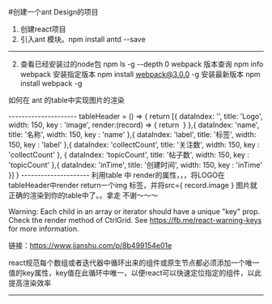 #创建一个ant Design的项目

1. 创建react项目
2. 引入ant 模块。npm install antd --save

-----------





2. 查看已经安装过的node包
npm ls -g --depth 0
webpack 版本查询
npm info webpack
安装指定版本
npm install webpack@3.0.0 -g 
安装最新版本
npm install webpack -g





如何在 ant 的table中实现图片的渲染


<Table
       selectHandle={false}
       onCtrlClick={ this.tableAction }
       header={this.tableHeader()}
       pagination={ true }
       scroll = {{y:450}}
       pageSize={10}
       getpage={this.getpage}
       currentPage={this.state.currentPage}
       data={this.state.dataSource}
       checkChang={this.checkChang} />
--------------------- 
tableHeader = () => {
      return [{
          dataIndex: '',
          title: 'Logo',
          width: 150,
          key : 'image',
          render:(record) => {
                  return <img src={record.image} alt="" style={{width:'5    0px',height:'50px',borderRadius:'50%'}}/>
          }
      },{
          dataIndex: 'name',
          title: '名称',
          width: 150,
          key : 'name'
      },{
          dataIndex: 'label',
          title: '标签',
          width: 150,
          key : 'label'
      },{
          dataIndex: 'collectCount',
          title: '关注数',
          width: 150,
          key : 'collectCount'
      }, {
          dataIndex: 'topicCount',
          title: '帖子数',
          width: 150,
          key : 'topicCount'
      },{
          dataIndex: 'inTime',
          title: '创建时间',
          width: 150,
          key : 'inTime'
      }]
  }
--------------------- 
利用table 中 render的属性，，，将LOGO在tableHeader中render return一个img 标签，并将src={ record.image } 
图片就正确的渲染到你的table中了。。拿走 不谢～～～





Warning: Each child in an array or iterator should have a unique "key" prop. Check the render method of CtrlGrid. See https://fb.me/react-warning-keys for more information.

链接：https://www.jianshu.com/p/8b499154e01e


react规范每个数组或者迭代器中循环出来的组件或原生节点都必须添加一个唯一值的key属性，key值在此循环中唯一，以便react可以快速定位指定的组件，以此提高渲染效率








-------------------------------------------------
